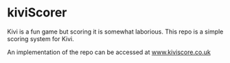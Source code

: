 # kiviScorer

Kivi is a fun game but scoring it is somewhat laborious. This repo is a simple scoring system for Kivi.

An implementation of the repo can be accessed at www.kiviscore.co.uk